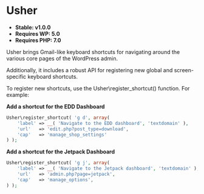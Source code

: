 # Usher

* **Stable: v1.0.0**
* **Requires WP: 5.0**
* **Requires PHP: 7.0**

Usher brings Gmail-like keyboard shortcuts for navigating around the various core pages of the WordPress admin.

Additionally, it includes a robust API for registering new global and screen-specific keyboard shortcuts.

To register new shortcuts, use the Usher\register_shortcut() function. For example:

**Add a shortcut for the EDD Dashboard**
```php
Usher\register_shortcut( 'g d', array(
    'label' => __( 'Navigate to the EDD dashboard', 'textdomain' ),
    'url'   => 'edit.php?post_type=download',
    'cap'   => 'manage_shop_settings'
) );
```

**Add a shortcut for the Jetpack Dashboard**
```php
Usher\register_shortcut( 'g j', array(
    'label' => __( 'Navigate to the Jetpack dashboard', 'textdomain' ),
    'url'   => 'admin.php?page=jetpack',
    'cap'   => 'manage_options',
) );
```
